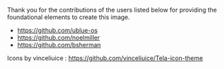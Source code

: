 Thank you for the contributions of the users listed below for providing the foundational elements to create this image.
- https://github.com/ublue-os
- https://github.com/noelmiller
- https://github.com/bsherman

Icons by vinceliuice :
https://github.com/vinceliuice/Tela-icon-theme
